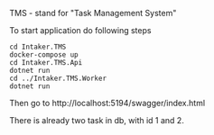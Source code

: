 TMS - stand for "Task Management System"

To start application do following steps

```
cd Intaker.TMS
docker-compose up
cd Intaker.TMS.Api
dotnet run
cd ../Intaker.TMS.Worker
dotnet run
```
Then go to http://localhost:5194/swagger/index.html

There is already two task in db, with id 1 and 2.
